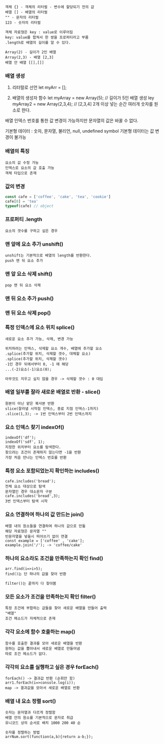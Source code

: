 	객체 {} - 객체의 리터럴 - 변수에 할당되기 전의 값
    배열 [] - 배열의 리터럴 
    "" - 문자의 리터럴
    123 - 숫자의 리터럴
    
    객체 자료형은 key : value로 이루어짐
    key: value를 합쳐서 한 쌍을 프로퍼티라고 부름
    .length로 배열의 길이를 알 수 있다.
    
    Array(2) - 길이가 2인 배열
    Array(2,3) - 배열 [2,3]
    배열 안 배열 [[],[]]
    
### 배열 생성
1. 리터럴로 선언
let myArr = [];

2. 배열의 생성자 함수
let myArray = new Array(5); // 길이가 5인 배열 생성
ley myArray2 = new Array(2,3,4); // [2,3,4]
2개 이상 넣는 순간 여러개 숫자를 원소로 한다.

배열 인덱스 번호를 통한 값 변경이 가능하지만
문자열의 값은 바꿀 수 없다.

기본형 데이터 : 숫자, 문자열, 불리언, null, undefined symbol
기본형 데이터는 값 변경이 불가능

### 배열의 특징
	요소의 값 수정 가능
    인덱스로 요소의 값 호출 가능
    객체 타입으로 존재

### 값의 변경
~~~js
const cafe = ['coffee', 'cake', 'tea', 'cookie']
cafe[0] = 'tea'
typeof(cafe) // object
~~~

### 프로퍼티 .length
	요소의 갯수를 구하고 싶은 경우 
    
### 맨 앞에 요소 추가 unshift()
	unshift는 기본적으로 배열의 length를 반환한다.
    push 맨 뒤 요소 추가
    
### 맨 앞 요소 삭제 shift()
	pop 맨 뒤 요소 삭제
    
### 맨 뒤 요소 추가 push()
	

### 맨 뒤 요소 삭제 pop()

### 특정 인덱스에 요소 위치 splice()

	새로운 요소 추가 가능, 삭제, 변경 가능
    
	위치하려는 인덱스, 삭제할 요소 개수, 배열에 추가할 요소
    .splice(추가할 위치, 삭제할 갯수, 대체할 요소)
    .splice(추가할 위치, 삭제할 갯수)
    -1인 경우 뒤에서부터 0, -1 에 해당
    ...(-2)요소(-1)요소(0);
    
    아무것도 지우고 싶지 않을 경우 -> 삭제할 갯수 : 0 대입
    
### 배열 일부를 잘라 새로운 배열로 반환 - slice()
	원본이 아닌 얕은 복사본 반환
    slice(잘라낼 시작점 인덱스, 종료 지점 인덱스-1까지)
    .slice(1,3); -> 1번 인덱스부터 2번 인덱스까지 
    
### 요소 인덱스 찾기 indexOf()
	indexOf('df');
    indexOf('sdf', 1);
    지정한 위치부터 요소를 탐색한다.
    찾으려는 조건이 존재하지 않는다면 -1을 반환
    가장 처음 만나는 인덱스 번호를 반환
    
### 특정 요소 포함되었는지 확인하는 includes()
	cafe.includes('bread');
    전체 요소 대상으로 탐색
    문자열인 경우 대소문자 구분
    cafe.includes('bread',3);
    3번 인덱스부터 탐색 시작
    
    
 ### 요소 연결하여 하나의 값 만드는 join()
 	
    배열 내의 원소들을 연결하여 하나의 값으로 만듦
    해당 자료형은 문자열 ""
    빈문자열을 넣을시 띄어쓰기 없이 연결
    const example = ['coffee' , 'cake'];
    example.join('/'); -> 'coffee/cake'
    
### 하나의 요소라도 조건을 만족하는지 확인 find()
	arr.find(i=>i>5);
    find()는 단 하나의 값을 찾아 반환
    
    filter()는 끝까지 다 찾아봄

### 모든 요소가 조건을 만족하는지 확인 filter()
	특정 조건에 부합하는 값들을 찾아 새로운 배열을 만들어 출력
    "배열"
    조건 메소드가 자체적으로 존재
    
### 각각 요소에 함수 호출하는 map()
	함수를 호출한 결과를 모아 새로운 배열을 반환
    원하는 값을 뽑아내서 새로운 배열로 만들어냄
    따로 조건 메소드가 없다.
    
### 각각의 요소를 실행하고 싶은 경우 forEach()
	forEach() -> 결과값 반환 (순회만 함)
    arr1.forEach(i=>console.log(i));
    map -> 결과값을 모아서 새로운 배열로 반환
    
### 배열 내 요소 정렬 sort()
	숫자는 문자열과 다르게 정렬함
    배열 안의 원소를 기본적으로 문자로 취급
    유니코드 상의 순서로 배치 1000 200 40 순
    
    숫자를 정렬하는 방법
    arrNum.sort(function(a,b){return a-b;});